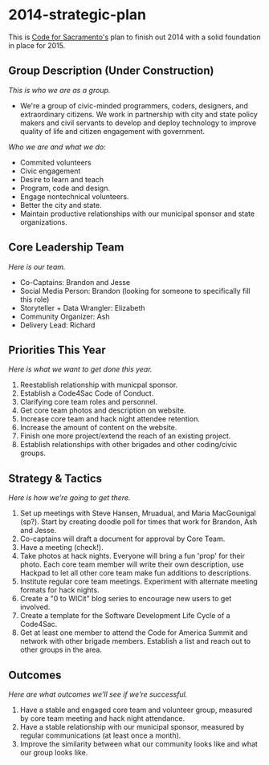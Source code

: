 2014-strategic-plan
===================
This is [Code for Sacramento's](http://code4sac.org/) plan to finish out 2014 with a solid foundation in place for 2015.

## Group Description (Under Construction)
_This is who we are as a group._
- We're a group of civic-minded programmers, coders, designers, and extraordinary citizens. We work in partnership with city and state policy makers and civil servants to develop and deploy technology to improve quality of life and citizen engagement with government.

_Who we are and what we do:_
- Commited volunteers
- Civic engagement
- Desire to learn and teach
- Program, code and design.
- Engage nontechnical volunteers.
- Better the city and state.
- Maintain productive relationships with our municipal sponsor and state organizations.

## Core Leadership Team
_Here is our team._
* Co-Captains: Brandon and Jesse
* Social Media Person: Brandon (looking for someone to specifically fill this role)
* Storyteller + Data Wrangler: Elizabeth
* Community Organizer: Ash
* Delivery Lead: Richard

## Priorities This Year
_Here is what we want to get done this year._
1. Reestablish relationship with municpal sponsor.
2. Establish a Code4Sac Code of Conduct.
2. Clarifying core team roles and personnel.
3. Get core team photos and description on website.
4. Increase core team and hack night attendee retention.
5. Increase the amount of content on the website.
6. Finish one more project/extend the reach of an existing project.
7. Establish relationships with other brigades and other coding/civic groups.

## Strategy & Tactics
_Here is how we’re going to get there._
1. Set up meetings with Steve Hansen, Mruadual, and Maria MacGounigal (sp?). Start by creating doodle poll for times that work for Brandon, Ash and Jesse.
2. Co-captains will draft a document for approval by Core Team.
3. Have a meeting (check!).
4. Take photos at hack nights. Everyone will bring a fun 'prop' for their photo. Each core team member will write their own description, use Hackpad to let all other core team make fun additions to descriptions.
5. Institute regular core team meetings. Experiment with alternate meeting formats for hack nights.
6. Create a "0 to WICit" blog series to encourage new users to get involved.
7. Create a template for the Software Development Life Cycle of a Code4Sac.
8. Get at least one member to attend the Code for America Summit and network with other brigade members. Establish a list and reach out to other groups in the area.

## Outcomes
_Here are what outcomes we’ll see if we’re successful._
1. Have a stable and engaged core team and volunteer group, measured by core team meeting and hack night attendance.
2. Have a stable relationship with our municipal sponsor, measured by regular communications (at least once a month).
3. Improve the similarity between what our community looks like and what our group looks like.
